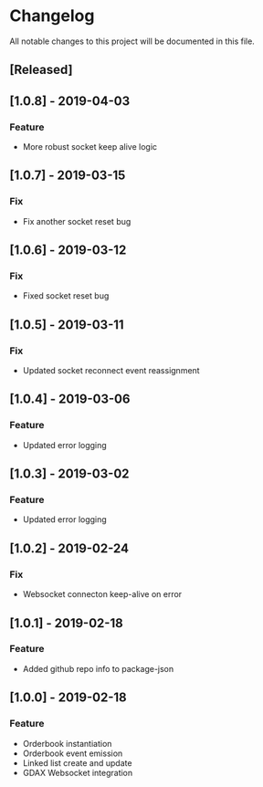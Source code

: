 # Changelog
All notable changes to this project will be documented in this file.

## [Released]

## [1.0.8] - 2019-04-03
### Feature
- More robust socket keep alive logic

## [1.0.7] - 2019-03-15
### Fix
- Fix another socket reset bug

## [1.0.6] - 2019-03-12
### Fix
- Fixed socket reset bug

## [1.0.5] - 2019-03-11
### Fix
- Updated socket reconnect event reassignment

## [1.0.4] - 2019-03-06
### Feature
- Updated error logging

## [1.0.3] - 2019-03-02
### Feature
- Updated error logging

## [1.0.2] - 2019-02-24
### Fix
- Websocket connecton keep-alive on error

## [1.0.1] - 2019-02-18
### Feature
- Added github repo info to package-json

## [1.0.0] - 2019-02-18
### Feature
- Orderbook instantiation
- Orderbook event emission
- Linked list create and update
- GDAX Websocket integration
